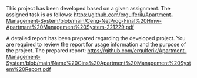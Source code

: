 This project has been developed based on a given assignment. 
The assigned task is as follows:
https://github.com/ergulferik/Apartment-Management-System/blob/main/Ceng-NetProg-Final%20Hmw-Apartmant%20Management%20System-221229.pdf

A detailed report has been prepared regarding the developed project. You are required to review the report for usage information and the purpose of the project. 
The prepared report:
https://github.com/ergulferik/Apartment-Management-System/blob/main/Name%20Cins%20Apartment%20Management%20System%20Report.pdf
